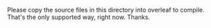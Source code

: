 Please copy the source files in this directory into overleaf to compile.  
That's the only supported way, right now. Thanks.
